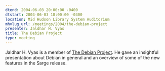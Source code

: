 ```yaml
---
dtend: 2004-06-03 20:00:00 -0400
dtstart: 2004-06-03 18:00:00 -0400
location: Mid Hudson Library System Auditorium
mhvlug_url: /meetings/2004/the-debian-project
presenter: Jaldhar H. Vyas
title: The Debian Project
type: meeting
---
```



Jaldhar H. Vyas is a member of [The Debian Project](http://www.debian.org/). He gave an insightful presentation about Debian in general and an overview of some of the new features in the Sarge release.